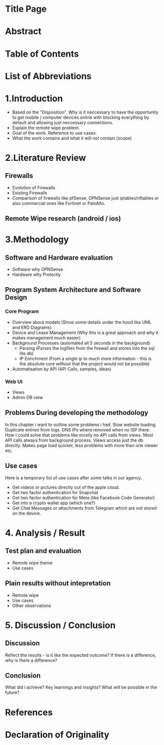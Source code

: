 #  Title Page
#  Abstract
#  Table of Contents
#  List of Abbreviations


# 1.Introduction
- Based on the "Disposition". Why is it neccessary to have the opportunity to get mobile / computer devices online with blocking everything by default and allowing just neccessary connections.
- Explain the remote wipe problem.
- Goal of the work. Reference to use cases.
- What the work contains and what it will not contain (scope)


# 2.Literature Review

## Firewalls
- Evolution of Firewalls
- Existing Firewalls
- Comparison of firewalls like pfSense, OPNSense just iptables/nftables or also commercial ones like Fortinet or PaloAlto.
    
## Remote Wipe research (android / ios)


# 3.Methodology

## Software and Hardware evaluation
- Software why OPNSense
- Hardware why Protectly

## Program System Architecture and Software Design
### Core Program
- Overview about models (Show some details under the hood like UML and ERD Diagrams)
- Device and Lease Management (Why this is a great approach and why it makes management much easier)
- Background Processes (automated all 5 seconds in the background)
    - Parsing (Parses the logfiles from the firewall and stores into the sql lite db)
    - IP Enrichment (From a single ip to much more information - this is the absolute core without that the project would not be possible)
- Automatisation by API (API Calls, samples, ideas)

### Web UI
- Views
- Admin DB view

## Problems During developing the methodology
In this chapter i want to outline some problems i had. Slow website loading. Duplicate entries from logs. 
DNS IPs where removed when no ISP there. How I could solve that problems like mostly no API calls from views.
Most API calls always from background process. Views access just the db directly. Makes page load quicker, less problems with more than one viewer etc.

## Use cases
Here is a temporary list of use cases after some talks in our agency.

- Get videos or pictures directly out of the apple cloud.
- Get two factor authentication for Snapchat
- Get two factor authentication for Meta (like Facebook Code Generator)
- Get into a crypto wallet app (which one?)
- Get Chat Messages or attachments from Telegram which are not stored on the device. 

# 4. Analysis / Result
<!-- Not quite sure here. Should I use a chapter analysis or result or both? -->

## Test plan and evaluation
- Remote wipe theme
- Use cases

## Plain results without intepretation
- Remote wipe
- Use cases
- Other observations

# 5. Discussion / Conclusion
## Discussion
Reflect the results - is it like the expected outcome? If there is a difference, why is there a difference?

## Conclusion
What did i achieve? Key learnings and insights? What will be possible in the future?

#  References
#  Declaration of Originality
